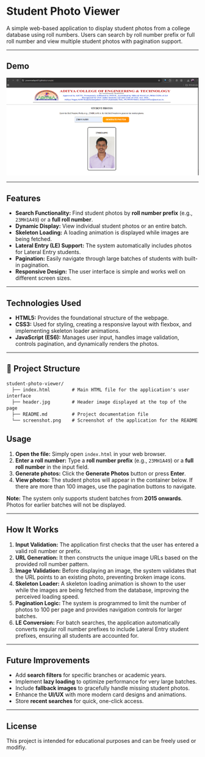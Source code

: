 # Student Photo Viewer

A simple web-based application to display student photos from a college database using roll numbers. Users can search by roll number prefix or full roll number and view multiple student photos with pagination support.

---

## Demo

![Demo Screenshot](https://github.com/Praveenadapa425/sample/blob/main/Screenshot.png)


---

## Features

- **Search Functionality:** Find student photos by **roll number prefix** (e.g., `23MH1A49`) or a **full roll number**.
- **Dynamic Display:** View individual student photos or an entire batch.
- **Skeleton Loading:** A loading animation is displayed while images are being fetched.
- **Lateral Entry (LE) Support:** The system automatically includes photos for Lateral Entry students.
- **Pagination:** Easily navigate through large batches of students with built-in pagination.
- **Responsive Design:** The user interface is simple and works well on different screen sizes.

---

## Technologies Used

- **HTML5:** Provides the foundational structure of the webpage.
- **CSS3:** Used for styling, creating a responsive layout with flexbox, and implementing skeleton loader animations.
- **JavaScript (ES6):** Manages user input, handles image validation, controls pagination, and dynamically renders the photos.

---


## 📁 Project Structure

```
student-photo-viewer/
  ├── index.html        # Main HTML file for the application's user interface
  ├── header.jpg        # Header image displayed at the top of the page
  ├── README.md         # Project documentation file
  └── screenshot.png    # Screenshot of the application for the README
```  


## Usage

1.  **Open the file:** Simply open `index.html` in your web browser.
2.  **Enter a roll number:** Type a **roll number prefix** (e.g., `23MH1A49`) or a **full roll number** in the input field.
3.  **Generate photos:** Click the **Generate Photos** button or press **Enter**.
4.  **View photos:** The student photos will appear in the container below. If there are more than 100 images, use the pagination buttons to navigate.

**Note:** The system only supports student batches from **2015 onwards**. Photos for earlier batches will not be displayed.

---

## How It Works

1.  **Input Validation:** The application first checks that the user has entered a valid roll number or prefix.
2.  **URL Generation:** It then constructs the unique image URLs based on the provided roll number pattern.
3.  **Image Validation:** Before displaying an image, the system validates that the URL points to an existing photo, preventing broken image icons.
4.  **Skeleton Loader:** A skeleton loading animation is shown to the user while the images are being fetched from the database, improving the perceived loading speed.
5.  **Pagination Logic:** The system is programmed to limit the number of photos to 100 per page and provides navigation controls for larger batches.
6.  **LE Conversion:** For batch searches, the application automatically converts regular roll number prefixes to include Lateral Entry student prefixes, ensuring all students are accounted for.

---

## Future Improvements

-   Add **search filters** for specific branches or academic years.
-   Implement **lazy loading** to optimize performance for very large batches.
-   Include **fallback images** to gracefully handle missing student photos.
-   Enhance the **UI/UX** with more modern card designs and animations.
-   Store **recent searches** for quick, one-click access.

---

## License

This project is intended for educational purposes and can be freely used or modifiy.
